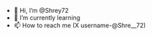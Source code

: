 - 👋 Hi, I’m @Shrey72
- 🌱 I’m currently learning
- 📫 How to reach me (X username-@Shre__72)

<!---
Shrey72/Shrey72 is a ✨ special ✨ repository because its `README.md` (this file) appears on your GitHub profile.
You can click the Preview link to take a look at your changes.
--->
